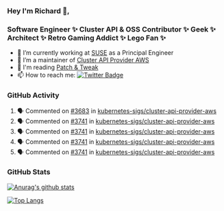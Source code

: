 ### Hey I'm Richard 👋, 

<h3 align="left">Software Engineer ✨ Cluster API & OSS Contributor ✨ Geek ✨ Architect ✨ Retro Gaming Addict ✨ Lego Fan ✨</h3>

- 🔭 I’m currently working at [SUSE](https://www.suse.com/) as a Principal Engineer
- 👯 I’m a maintainer of [Cluster API Provider AWS](https://github.com/kubernetes-sigs/cluster-api-provider-aws)
- 💬 I'm reading [Patch & Tweak](https://bjooks.com/products/patch-tweak-exploring-modular-synthesis)
- 📫 How to reach me: [![Twitter Badge](https://img.shields.io/badge/-@fruit_case-00acee?style=flat&logo=Twitter&logoColor=white)](https://twitter.com/intent/follow?screen_name=fruit_case "Follow on Twitter")

### GitHub Activity 

<!--START_SECTION:activity-->
1. 🗣 Commented on [#3683](https://github.com/kubernetes-sigs/cluster-api-provider-aws/issues/3683) in [kubernetes-sigs/cluster-api-provider-aws](https://github.com/kubernetes-sigs/cluster-api-provider-aws)
2. 🗣 Commented on [#3741](https://github.com/kubernetes-sigs/cluster-api-provider-aws/issues/3741) in [kubernetes-sigs/cluster-api-provider-aws](https://github.com/kubernetes-sigs/cluster-api-provider-aws)
3. 🗣 Commented on [#3741](https://github.com/kubernetes-sigs/cluster-api-provider-aws/issues/3741) in [kubernetes-sigs/cluster-api-provider-aws](https://github.com/kubernetes-sigs/cluster-api-provider-aws)
4. 🗣 Commented on [#3741](https://github.com/kubernetes-sigs/cluster-api-provider-aws/issues/3741) in [kubernetes-sigs/cluster-api-provider-aws](https://github.com/kubernetes-sigs/cluster-api-provider-aws)
5. 🗣 Commented on [#3741](https://github.com/kubernetes-sigs/cluster-api-provider-aws/issues/3741) in [kubernetes-sigs/cluster-api-provider-aws](https://github.com/kubernetes-sigs/cluster-api-provider-aws)
<!--END_SECTION:activity-->

### GitHub Stats

[![Anurag's github stats](https://github-readme-stats.vercel.app/api?username=richardcase&count_private=true&show_icons=true)](https://github.com/anuraghazra/github-readme-stats)

[![Top Langs](https://github-readme-stats.vercel.app/api/top-langs/?username=richardcase&hide=html&layout=compact)](https://github.com/anuraghazra/github-readme-stats)
